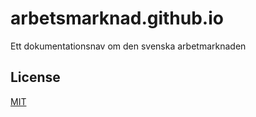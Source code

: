 # arbetsmarknad.github.io

Ett dokumentationsnav om den svenska arbetmarknaden

## License

[MIT](https://github.com/arbetsmarknad/arbetsmarknad.github.io/blob/main/license)

